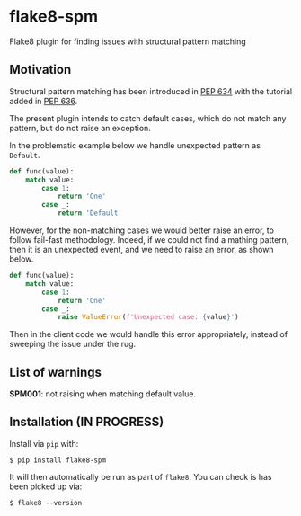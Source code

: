 # flake8-spm
Flake8 plugin for finding issues with structural pattern matching


## Motivation

Structural pattern matching
has been introduced in [PEP 634](https://peps.python.org/pep-0634/)
with the tutorial added in [PEP 636](https://peps.python.org/pep-0636/).

The present plugin intends to catch default cases,
which do not match any pattern,
but do not raise an exception.

In the problematic example below we handle unexpected pattern as `Default`.

``` python
def func(value):
    match value:
        case 1:
            return 'One'
        case _:
            return 'Default'
```

However, for the non-matching cases we would better raise an error,
to follow fail-fast methodology.
Indeed, if we could not find a mathing pattern,
then it is an unexpected event,
and we need to raise an error, as shown below.

``` python
def func(value):
    match value:
        case 1:
            return 'One'
        case _:
            raise ValueError(f'Unexpected case: {value}')
```

Then in the client code we would handle this error appropriately,
instead of sweeping the issue under the rug.


## List of warnings

**SPM001**: not raising when matching default value.


## Installation (IN PROGRESS)

Install via `pip` with:
```
$ pip install flake8-spm
```

It will then automatically be run as part of `flake8`.
You can check is has been picked up via:
```
$ flake8 --version
```
